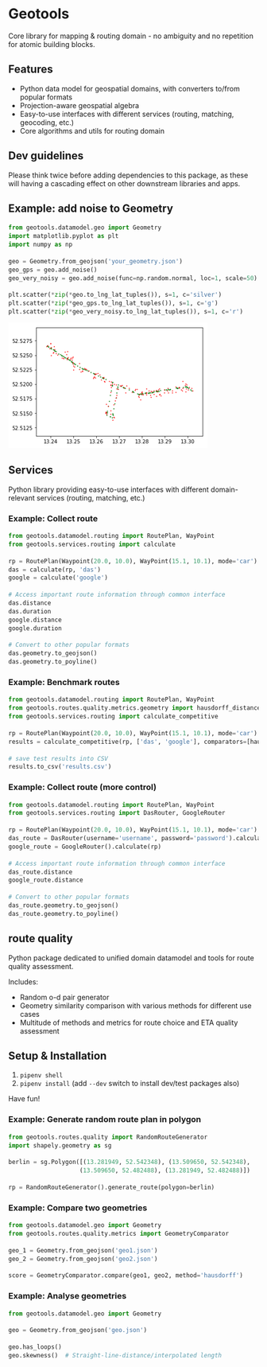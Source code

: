 # Geotools

Core library for mapping & routing domain - no ambiguity and no repetition for atomic building blocks.

## Features

* Python data model for geospatial domains, with converters to/from popular formats
* Projection-aware geospatial algebra
* Easy-to-use interfaces with different services (routing, matching, geocoding, etc.)
* Core algorithms and utils for routing domain

## Dev guidelines

Please think twice before adding dependencies to this package, as these will having a cascading effect on other downstream libraries and apps.

## Example: add noise to Geometry

```python
from geotools.datamodel.geo import Geometry
import matplotlib.pyplot as plt
import numpy as np

geo = Geometry.from_geojson('your_geometry.json')
geo_gps = geo.add_noise()
geo_very_noisy = geo.add_noise(func=np.random.normal, loc=1, scale=50)

plt.scatter(*zip(*geo.to_lng_lat_tuples()), s=1, c='silver')
plt.scatter(*zip(*geo_gps.to_lng_lat_tuples()), s=1, c='g')
plt.scatter(*zip(*geo_very_noisy.to_lng_lat_tuples()), s=1, c='r')
```

![noisy-geo](_img/noisy_geo.png) 

## Services

Python library providing easy-to-use interfaces with different domain-relevant services (routing, matching, etc.)

### Example: Collect route

```python
from geotools.datamodel.routing import RoutePlan, WayPoint
from geotools.services.routing import calculate

rp = RoutePlan(Waypoint(20.0, 10.0), WayPoint(15.1, 10.1), mode='car')
das = calculate(rp, 'das')
google = calculate('google')

# Access important route information through common interface
das.distance
das.duration
google.distance
google.duration

# Convert to other popular formats
das.geometry.to_geojson()
das.geometry.to_poyline()
```

### Example: Benchmark routes

```python
from geotools.datamodel.routing import RoutePlan, WayPoint
from geotools.routes.quality.metrics.geometry import hausdorff_distance
from geotools.services.routing import calculate_competitive

rp = RoutePlan(Waypoint(20.0, 10.0), WayPoint(15.1, 10.1), mode='car')
results = calculate_competitive(rp, ['das', 'google'], comparators=[hausdorff_distance])

# save test results into CSV
results.to_csv('results.csv')
```

### Example: Collect route (more control)

```python
from geotools.datamodel.routing import RoutePlan, WayPoint
from geotools.services.routing import DasRouter, GoogleRouter

rp = RoutePlan(Waypoint(20.0, 10.0), WayPoint(15.1, 10.1), mode='car')
das_route = DasRouter(username='username', password='password').calculate(rp)
google_route = GoogleRouter().calculate(rp)

# Access important route information through common interface
das_route.distance
google_route.distance

# Convert to other popular formats
das_route.geometry.to_geojson()
das_route.geometry.to_poyline()
```

## route quality

Python package dedicated to unified domain datamodel and tools for route quality assessment.

Includes:

* Random o-d pair generator
* Geometry similarity comparison with various methods for different use cases
* Multitude of methods and metrics for route choice and ETA quality assessment

## Setup & Installation 

1. `pipenv shell`
2. `pipenv install` (add `--dev` switch to install dev/test packages also)

Have fun!

### Example: Generate random route plan in polygon

```python
from geotools.routes.quality import RandomRouteGenerator
import shapely.geometry as sg

berlin = sg.Polygon([(13.281949, 52.542348), (13.509650, 52.542348), 
                    (13.509650, 52.482488), (13.281949, 52.482488)])

rp = RandomRouteGenerator().generate_route(polygon=berlin)
```

### Example: Compare two geometries

```python
from geotools.datamodel.geo import Geometry
from geotools.routes.quality.metrics import GeometryComparator

geo_1 = Geometry.from_geojson('geo1.json')
geo_2 = Geometry.from_geojson('geo2.json')

score = GeometryComparator.compare(geo1, geo2, method='hausdorff')
```

### Example: Analyse geometries

```python
from geotools.datamodel.geo import Geometry

geo = Geometry.from_geojson('geo.json')

geo.has_loops()
geo.skewness()  # Straight-line-distance/interpolated length
```

